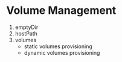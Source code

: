 # Volume Management
1. emptyDir
2. hostPath
3. volumes
   - static volumes provisioning
   - dynamic volumes provisioning